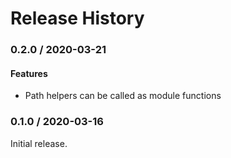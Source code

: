 # Release History

### 0.2.0 / 2020-03-21

#### Features

* Path helpers can be called as module functions

### 0.1.0 / 2020-03-16

Initial release.
